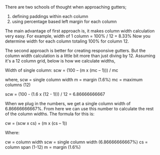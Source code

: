 There are two schools of thought when approaching gutters;

1. defining paddings within each column
2. using percentage based left margin for each column

The main advantage of first approach is, it makes column width calculation very easy.
For example,
width of 1 column = 100% / 12 = 8.33%
Now you determine width for each column totaling 100% for column 12.

The second approach is better for creating responsive gutters. But the column width calculation is a little bit more than just diving by 12. Assuming it's a 12 column grid, below is how we calculate widths,

Width of single column:
scw = (100 – (m x (mc – 1))) / mc

where,
scw = single column width
m = margin (1.6%)
mc = maximum columns (12)

scw = (100 - (1.6 x (12 - 1))) / 12 = 6.86666666667

When we plug in the numbers, we get a single column width of 6.86666666667%. From here we can use this number to calculate the rest of the column widths. The formula for this is:

cw = (scw x cs) + (m x (cs – 1))

Where:

cw = column width
scw = single column width (6.86666666667%)
cs = column span (1-12)
m = margin (1.6%)
